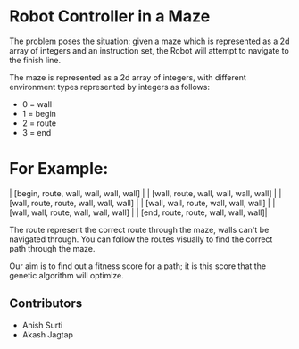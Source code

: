 # Robot Controller in a Maze
The problem poses the situation: given a maze which is represented as a 2d array of integers and an instruction set, the Robot will attempt to navigate to the finish line.

The maze is represented as a 2d array of integers, with different environment types represented by integers as follows:
 - 0 = wall 
 - 1 = begin 
 - 2 = route
 - 3 = end
 
 # For Example:
| [begin, route, wall, wall, wall, wall] |
| [wall, route, wall, wall, wall, wall] |
| [wall, route, route, wall, wall, wall] |
| [wall, wall, route, wall, wall, wall] |
| [wall, wall, route, wall, wall, wall] |
| [end, route, route, wall, wall, wall]| 

The route represent the correct route through the maze, walls can't be navigated through. You can follow the routes visually to find the correct path through the maze.
 
 Our aim is to find out a fitness score for a path; it is this score that the genetic algorithm will optimize.

## Contributors
- Anish Surti
- Akash Jagtap
